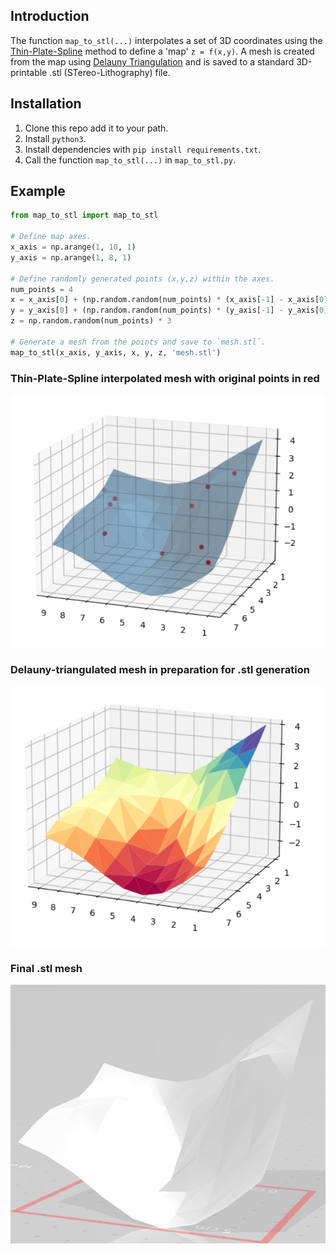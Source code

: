 ## Introduction

The function `map_to_stl(...)` interpolates a set of 3D coordinates using the [Thin-Plate-Spline](https://en.wikipedia.org/wiki/Thin_plate_spline) method to define a 'map' `z = f(x,y)`. A mesh is created from the map using [Delauny Triangulation](https://en.wikipedia.org/wiki/Delaunay_triangulation) and is saved to a standard 3D-printable .stl (STereo-Lithography) file.

## Installation

1. Clone this repo add it to your path.
2. Install `python3`.
3. Install dependencies with `pip install requirements.txt`.
4. Call the function `map_to_stl(...)` in `map_to_stl.py`.

## Example
```python
from map_to_stl import map_to_stl

# Define map axes.
x_axis = np.arange(1, 10, 1)
y_axis = np.arange(1, 8, 1)

# Define randomly generated points (x,y,z) within the axes.
num_points = 4
x = x_axis[0] + (np.random.random(num_points) * (x_axis[-1] - x_axis[0]))
y = y_axis[0] + (np.random.random(num_points) * (y_axis[-1] - y_axis[0]))
z = np.random.random(num_points) * 3

# Generate a mesh from the points and save to `mesh.stl`.
map_to_stl(x_axis, y_axis, x, y, z, 'mesh.stl')
```

### Thin-Plate-Spline interpolated mesh with original points in red
![Mesh](/doc/mesh_interp.png)

### Delauny-triangulated mesh in preparation for .stl generation
![Mesh](/doc/mesh_tri.png)

### Final .stl mesh
![Mesh](/doc/mesh_stl.png)

